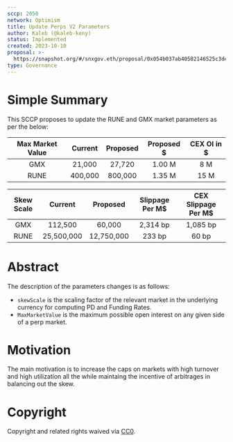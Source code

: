 ```yaml
---
sccp: 2050
network: Optimism
title: Update Perps V2 Parameters
author: Kaleb (@kaleb-keny)
status: Implemented
created: 2023-10-10
proposal: >-
  https://snapshot.org/#/snxgov.eth/proposal/0x054b037ab40502146525c3de844ef9859718338f034c3cde29bf3000d6099314
type: Governance
---
```


# Simple Summary

This SCCP proposes to update the RUNE and GMX market parameters as per the below:

| **Max Market Value** | **Current** | **Proposed** | **Proposed $** | **CEX OI in $** |
|:------------------:|:-----------:|:------------:|:------------------:|:----------------:|
|         GMX        |  21,000  |   27,720  |        1.00  M     |       8  M     |
|        RUNE        |  400,000 |  800,000  |        1.35  M     |       15 M      |


| **Skew Scale** |  **Current**  |  **Proposed** | **Slippage Per M$** | **CEX Slippage Per M$** |
|:-------------:|:-------------:|:-------------:|:-------------------:|:-----------------------:|
|      GMX      |   112,500   |   60,000   |       2,314 bp     |         1,085  bp      |
|      RUNE     | 25,500,000 | 12,750,000 |        233   bp    |          60     bp     |

# Abstract

The description of the parameters changes is as follows: 
- `skewScale` is the scaling factor of the relevant market in the underlying currency for computing PD and Funding Rates.
- `MaxMarketValue` is the maximum possible open interest on any given side of a perp market.

# Motivation

The main motivation is to increase the caps on markets with high turnover and high utilization all the while maintaing the incentive of arbitrages in balancing out the skew.

# Copyright

Copyright and related rights waived via [CC0](https://creativecommons.org/publicdomain/zero/1.0/).


